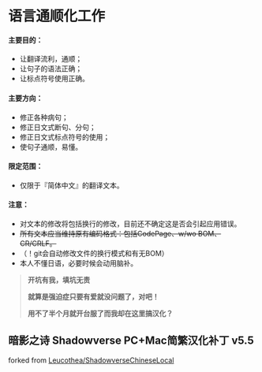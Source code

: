 ﻿语言通顺化工作
======

#### 主要目的：
- 让翻译流利，通顺；
- 让句子的语法正确；
- 让标点符号使用正确。

#### 主要方向：
- 修正各种病句；
- 修正日文式断句、分句；
- 修正日文式标点符号的使用；
- 使句子通顺，易懂。

#### 限定范围：
- 仅限于『简体中文』的翻译文本。

#### 注意：
- 对文本的修改将包括换行的修改，目前还不确定这是否会引起应用错误。
- <del>所有文本应当维持原有编码格式：包括CodePage、w/wo BOM、CR/CRLF。</del>
- （！git会自动修改文件的换行模式和有无BOM）
- 本人不懂日语，必要时候会动用脑补。


> __开坑有我，填坑无责__
>
> __就算是强迫症只要有爱就没问题了，对吧！__
>
> __用不了半个月就开台服了而我却在这里搞汉化？__



暗影之诗 Shadowverse PC+Mac简繁汉化补丁 v5.5
------
forked from [Leucothea/ShadowverseChineseLocal](https://github.com/Leucothea/ShadowverseChineseLocal)
